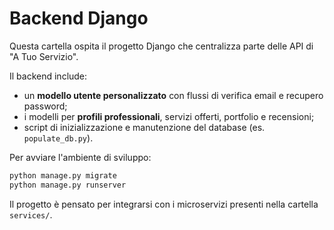 # Backend Django

Questa cartella ospita il progetto Django che centralizza parte delle API di "A Tuo Servizio".

Il backend include:

- un **modello utente personalizzato** con flussi di verifica email e recupero password;
- i modelli per **profili professionali**, servizi offerti, portfolio e recensioni;
- script di inizializzazione e manutenzione del database (es. `populate_db.py`).

Per avviare l'ambiente di sviluppo:

```bash
python manage.py migrate
python manage.py runserver
```

Il progetto è pensato per integrarsi con i microservizi presenti nella cartella `services/`.
